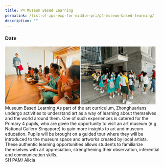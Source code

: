 ```yaml
---
title: P4 Museum Based Learning
permalink: /list-of-zps-exp-for-middle-pri/p4-museum-based-learning/
description: ""
---
```

### **Date**
![](/images/Middle%20Primary%20Experience/p4%20museum%20based%20learning%20gif.gif)<br>Museum Based Learning As part of the art curriculum, Zhonghuarians undergo activities to understand art as a way of learning about themselves and the world around them. One of such experiences is catered for the Primary 4 pupils, who are given the opportunity to visit an art museum (e.g National Gallery Singapore) to gain more insights to art and museum education. Pupils will be brought on a guided tour where they will be introduced to the museum space and artworks created by local artists. These authentic learning opportunities allows students to familiarize themselves with art appreciation, strengthening their observation, inferential and communication skills.<br>SH PAM/ Alicia